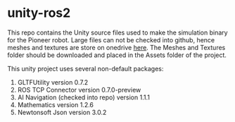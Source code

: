 # unity-ros2
This repo contains the Unity source files used to make the simulation binary for the Pioneer robot.
Large files can not be checked into github, hence meshes and textures are store on onedrive [here](https://universitysystemnh-my.sharepoint.com/:f:/g/personal/pac48_usnh_edu/EjzH5h7oiKFFgBeB9zhO8_IB4AWSUQ0zRl6O84Gly7YTww?e=MzlEpp). The Meshes and Textures folder should be downloaded and placed in the Assets folder of the project.


This unity project uses several non-default packages:
1. GLTFUtility version 0.7.2
2. ROS TCP Connector version 0.7.0-preview
3. AI Navigation (checked into repo) version 1.1.1
4. Mathematics version 1.2.6
5. Newtonsoft Json version 3.0.2
